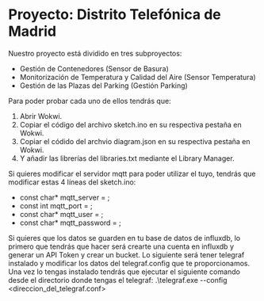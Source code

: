 # Proyecto: Distrito Telefónica de Madrid

Nuestro proyecto está dividido en tres subproyectos:
 - Gestión de Contenedores (Sensor de Basura)
 - Monitorización de Temperatura y Calidad del Aire (Sensor Temperatura)
 - Gestión de las Plazas del Parking (Gestión Parking)

Para poder probar cada uno de ellos tendrás que:
1. Abrir Wokwi.
2. Copiar el código del archivo sketch.ino en su respectiva pestaña en Wokwi.
3. Copiar el códido del archvio diagram.json en su respectiva pestaña en Wokwi.
4. Y añadir las librerías del libraries.txt mediante el Library Manager.

Si quieres modificar el servidor mqtt para poder utilizar el tuyo, tendrás que modificar estas 4 líneas del sketch.ino:
- const char* mqtt_server = ;
- const int mqtt_port = ;
- const char* mqtt_user = ;
- const char* mqtt_password = ;

Si quieres que los datos se guarden en tu base de datos de influxdb, lo primero que tendrás que hacer será crearte una 
cuenta en influxdb y generar un API Token y crear un bucket. Lo siguiente será tener telegraf instalado y 
modificar los datos del telegraf.config que te proporcionamos. Una vez lo tengas instalado tendrás que ejecutar el
siguiente comando desde el directorio donde tengas el telegraf: .\telegraf.exe --config <direccion_del_telegraf.conf>
